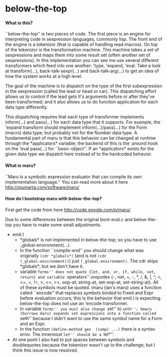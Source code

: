 below-the-top
=============

#### What is this?
``below-the-top'' is two pieces of code.  The first piece is an engine for interpreting code in sexpression
languages, commonly lisp.  The front end of the engine is a tokenizor (that is capable of handling read macros).
On top of the tokenizor is the transformation machine.  This machine takes a set of sexpressions and maps them into
some result set (often another set of sexpressions).  In this implementation you can see me use several different
transformers which feed into one another: 'type, 'expand, 'eval.  Take a look at transform(...),
back-talk-sexpr(...) and back-talk-arg(...) to get an idea of how the system works at a high level.

The goal of the machine is to dispatch on the type of the first subexpression in the sexpression (called the lead or
head or car).  This dispatching effort allows us to control if the lead gets it's arguments before or after they've
been transformed; and it also allows us to do function application for each data type differently.

This dispatching requires that each type of transformer implements inform(...) and pass(...) for each data type that
it supports.  For example, the 'expand transform should implement inform(...)/pass(...) for the Form (macro) data type;
but probably not for the Number data type.  A fundamental part of maru is that this behavior can be changed at runtime
through the \*applicators\* variable; the backend of this is the :around hook on the 'eval pass(...) for ``basic-object''.
If an \*applicators\* exists for the given data type we dispatch here instead of to the hardcoded behavior.

#### What is maru?
``Maru is a symbolic expression evaluator that can compile its own implementation language.''
You can read more about it here http://piumarta.com/software/maru/

#### How do I bootstrap maru with below-the-top?
First get the code from here http://code.google.com/p/maru/.

Due to some differences between the original boot-eval.c and below-the-top you have to make some small adjustments.
+ emit.l
  + \*globals\* is not implemented in below-the-top; so you have to use _global-environment(...).
  + In the function ``compile-end'' you should change what was originally <code>(cdr \*globals\*)</code> (and is not
    <code>(cdr (\_global-environment))</code>) just <code>(_global-environment)</code>.  The cdr skips \*globals\*; but we don't have
    it.
  + variable ``forms'' does not quote {let, and, or, if, while, set, return} and variable ``operators'' unquotes
    {-, not, +, -, *, /, &, |, ^, <, <=, =, !=, >, <<, >>, oop-at, string-at, set-oop-at, set-string-at}.  All of these
    symbols must be quoted. imaru (ian's maru) uses a function called ``encode'' that replaces symbols binded to
    Fixed and Expr before evaluation occurs; this is the behavior that emit.l is expecting.  below-the-top does not use
    an 'encode transformer.
  + In variable ``forms'' you must also change ``set'' to ``seth''; bmaru (burrows maru) expands set expressions into a
    function called ``seth'' because I didn't want to use the same symbol name for a Form and an Expr.
  + In the function <code>(define-method gen <pair> (comp) ...)</code> there is a syntax error.  The innermost
    ``let'' should be a ``let*''.  
+ At one point I also had to put spaces between symbols and doublequotes because the tokenizor wasn't up to the challenge; but I think this issue is now resolved.

